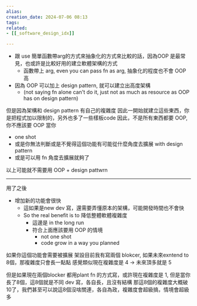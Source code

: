 ```yaml
---  
alias:  
creation_date: 2024-07-06 08:13  
tags: 
related:
- [[_software_design_idx]]

---  
```

- 跟 use 簡單函數帶arg的方式來抽象化的方式來比較的話，因為OOP 是最常見，也或許是比較好用的建立軟體架構的方式
	- 函數帶上 arg, even you can pass fn as arg, 抽象化的程度也不會 OOP 高
- 因為 OOP 可以加上 design pattern, 就可以建立出高度架構
	- (not saying fn alone can't do it, just not as much as resource as OOP has on design pattern)


但是因為架構和 design pattern 有自己的複雜度
因此一開始就建立這些東西，你是把程式加以限制的，另外也多了一些樣板code
因此，不是所有東西都要 OOP, 你不應該要 OOP 當你
- one shot
- 或是你無法判斷或是不覺得這個功能有可能從什麼角度去擴展 with design pattern
- 或是可以用 fn 角度去擴展就夠了

以上可能就不需要用 OOP + design pattwrn


---

用了之後

- 增加新的功能會很快 
	- 這如果是new dev 寫，還需要弄懂原本的架構，可能開發時間也不會快
	- So the real benefit is to 降低整體軟體複雜度 
		- 這邊是 in the long run
		- 符合上面應該要用 OOP 的情境
			- not one shot
			- code grow in a way you planned



如果你這個功能會需要被擴展
架設目前我有寫兩個 blokcer, 如果未來exntend to 8個，那複雜度只會長一點點
感覺類似現在複雜度是 4 -> 未來頂多就是 5

但是如果現在兩個blocker 都用plant fn 的方式寫，或許現在複雜度是 1,
但是當你長了8個，這8個就是不同 dev 寫，各自長，且沒有結構
那這8個的複雜度大概破10了，我們甚至可以說這8個沒啥關連，各自為政，複雜度會超級搞，情境會超級多

